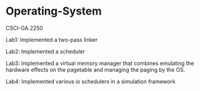 # Operating-System
CSCI-GA.2250

Lab1: Implemented a two-pass linker

Lab2: Implemented a scheduler

Lab3: Implemented a virtual memory manager that combines
emulating the hardware effects on the pagetable and managing the paging by the OS.

Lab4: Implemented various io schedulers in a simulation framework
